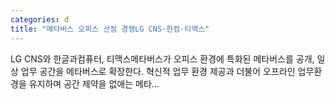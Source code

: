 ```yaml
---
categories: d
title: "메타버스 오피스 선점 경쟁LG CNS·한컴·티맥스"
---
```

LG CNS와 한글과컴퓨터, 티맥스메타버스가 오피스 환경에 특화된 메타버스를 공개, 일상 업무 공간을 메타버스로 확장한다. 혁신적 업무 환경 제공과 더불어 오프라인 업무환경을 유지하며 공간 제약을 없애는 메타...